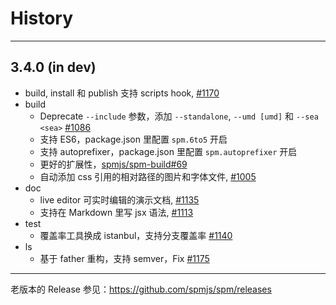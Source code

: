 # History

---

## 3.4.0 (in dev)

- build, install 和 publish 支持 scripts hook, [#1170](https://github.com/spmjs/spm/pull/1170)
- build
  - Deprecate `--include` 参数，添加 `--standalone`, `--umd [umd]` 和 `--sea <sea>` [#1086](https://github.com/spmjs/spm/issues/1086)
  - 支持 ES6，package.json 里配置 `spm.6to5` 开启
  - 支持 autoprefixer，package.json 里配置 `spm.autoprefixer` 开启
  - 更好的扩展性，[spmjs/spm-build#69](https://github.com/spmjs/spm-build/pull/69)
  - 自动添加 css 引用的相对路径的图片和字体文件, [#1005](https://github.com/spmjs/spm/issues/1005)
- doc
  - live editor 可实时编辑的演示文档, [#1135](https://github.com/spmjs/spm/pull/1135)
  - 支持在 Markdown 里写 jsx 语法, [#1113](https://github.com/spmjs/spm/issues/1113)
- test
  - 覆盖率工具换成 istanbul，支持分支覆盖率 [#1140](https://github.com/spmjs/spm/pull/1140)
- ls
  - 基于 father 重构，支持 semver，Fix [#1175](https://github.com/spmjs/spm/issues/1175)

---

老版本的 Release 参见：https://github.com/spmjs/spm/releases

